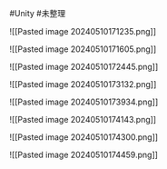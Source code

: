 
#Unity #未整理 


![[Pasted image 20240510171235.png]]


![[Pasted image 20240510171605.png]]


![[Pasted image 20240510172445.png]]

![[Pasted image 20240510173132.png]]


![[Pasted image 20240510173934.png]]


![[Pasted image 20240510174143.png]]

![[Pasted image 20240510174300.png]]


![[Pasted image 20240510174459.png]]